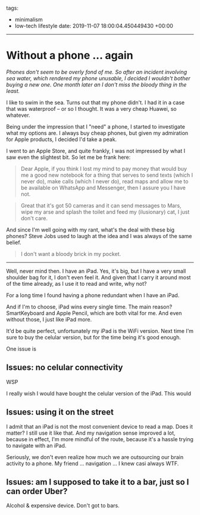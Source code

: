 tags:
- minimalism
- low-tech lifestyle
date: 2019-11-07 18:00:04.450449430 +00:00

---

# Without a phone ... again

_Phones don't seem to be overly fond of me. So after an incident involving sea water, which rendered my phone unusable, I decided I wouldn't bother buying a new one. One month later an I don't miss the bloody thing in the least._

I like to swim in the sea. Turns out that my phone didn't. I had it in a case that was waterproof – or so I thought. It was a very cheap Huawei, so whatever.

Being under the impression that I "need" a phone, I started to investigate what my options are. I always buy cheap phones, but given my admiration for Apple products, I decided I'd take a peak.

I went to an Apple Store, and quite frankly, I was not impressed by what I saw even the slightest bit. So let me be frank here:

> Dear Apple, if you think I lost my mind to pay money that would buy me a good new notebook for a thing that serves to send texts (which I never do), make calls (which I never do), read maps and allow me to be available on WhatsApp and Messenger, then I assure you I have not.

> Great that it's got 50 cameras and it can send messages to Mars, wipe my arse and splash the toilet and feed my (ilusionary) cat, I just don't care.

And since I'm well going with my rant, what's the deal with these big phones? Steve Jobs used to laugh at the idea and I was always of the same belief.

> I don't want a bloody brick in my pocket.

---

Well, never mind then. I have an iPad. Yes, it's big, but I have a very small shoulder bag for it, I don't even feel it. And given that I carry it around most of the time already, as I use it to read and write, why not?

For a long time I found having a phone redundant when I have an iPad.

And if I'm to choose, iPad wins every single time. The main reason? SmartKeyboard and Apple Pencil, which are both vital for me. And even without those, I just like iPad more.

It'd be quite perfect, unfortunately my iPad is the WiFi version. Next time I'm sure to buy the celular version, but for the time being it's good enough. 

One issue is

## Issues: no celular connectivity
WSP

I really wish I would have bought the celular version of the iPad. This would 

## Issues: using it on the street

I admit that an iPad is not the most convenient device to read a map. Does it matter? I still use it like that. And my navigation sense improved a lot, because in effect, I'm more mindful of the route, because it's a hassle trying to navigate with an iPad.

Seriously, we don't even realize how much we are outsourcing our brain activity to a phone. My friend ... navigation ... I knew casi always WTF.

## Issues: am I supposed to take it to a bar, just so I can order Uber?

Alcohol & expensive device.
Don't got to bars.
